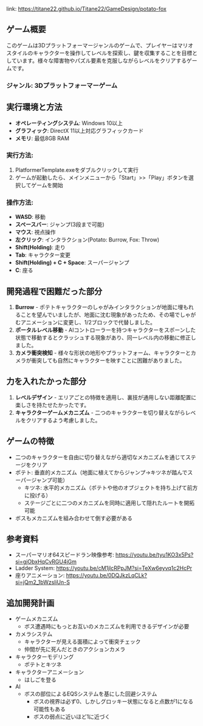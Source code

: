 link: https://titane22.github.io/Titane22/GameDesign/potato-fox

## ゲーム概要
このゲームは3Dプラットフォーマージャンルのゲームで、プレイヤーはマリオスタイルのキャラクターを操作してレベルを探索し、鍵を収集することを目標としています。様々な障害物やパズル要素を克服しながらレベルをクリアするゲームです。

### ジャンル: 3Dプラットフォーマーゲーム

## 実行環境と方法
- **オペレーティングシステム**: Windows 10以上
- **グラフィック**: DirectX 11以上対応グラフィックカード
- **メモリ**: 最低8GB RAM

### 実行方法:
1. PlatformerTemplate.exeをダブルクリックして実行
2. ゲームが起動したら、メインメニューから「Start」>>「Play」ボタンを選択してゲームを開始

### 操作方法:
- **WASD**: 移動
- **スペースバー**: ジャンプ(3段まで可能)
- **マウス**: 視点操作
- **左クリック**: インタラクション(Potato: Burrow, Fox: Throw)
- **Shift(Holding)**: 走り
- **Tab**: キャラクター変更
- **Shift(Holding) + C + Space**: スーパージャンプ
- **C**: 座る

## 開発過程で困難だった部分
1. **Burrow** - ポテトキャラクターのしゃがみインタラクションが地面に埋もれることを望んでいましたが、地面に沈む現象があったため、その場でしゃがむアニメーションに変更し、1/2ブロックで代替しました。
2. **ポータルレベル移動** - AIコントローラーを持つキャラクターをスポーンした状態で移動するとクラッシュする現象があり、同一レベル内の移動に修正しました。
3. **カメラ衝突検知** - 様々な形状の地形やプラットフォーム、キャラクターとカメラが衝突しても自然にキャラクターを映すことに困難がありました。

## 力を入れたかった部分
1. **レベルデザイン** - エリアごとの特徴を適用し、裏技が通用しない距離配置に楽しさを持たせたかったです。
2. **キャラクターゲームメカニズム** - 二つのキャラクターを切り替えながらレベルをクリアするよう考慮しました。

## ゲームの特徴 
- 二つのキャラクターを自由に切り替えながら適切なメカニズムを通じてステージをクリア
- ポテト: 垂直的メカニズム（地面に植えてからジャンプ→キツネが踏んでスーパージャンプ可能）
    - キツネ: 水平的メカニズム（ポテトや他のオブジェクトを持ち上げて前方に投げる）
    - ステージごとに二つのメカニズムを同時に適用して隠れたルートを開拓可能
- ボスもメカニズムを組み合わせて倒す必要がある

## 参考資料
- スーパーマリオ64スピードラン映像参考: https://youtu.be/tyu1KO3x5Ps?si=gjObxHqCvRGU4jGm
- Ladder System: https://youtu.be/cM1jlcRPpJM?si=TeXw6eyvq1c2HcPr
- 座りアニメーション: https://youtu.be/0DQJkzLqCLk?si=jQm2_1bWzsliUn-S

## 追加開発計画
- ゲームメカニズム
    - ボス遭遇時にもっとお互いのメカニズムを利用できるデザインが必要
- カメラシステム
    - キャラクターが見える面積によって衝突チェック
    - 仲間が先に死んだときのアクションカメラ
- キャラクターモデリング
    - ポテトとキツネ
- キャラクターアニメーション
    - はしごを登る
- AI
    - ボスの部位によるEQSシステムを基にした回避システム
        - ボスの視界は必ず0、しかしグロッキー状態になると点数が1になる可能性もある
        - ボスの弱点に近いほど1に近づく